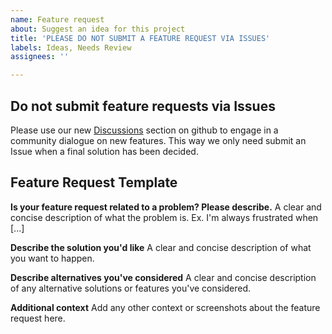 ```yaml
---
name: Feature request
about: Suggest an idea for this project
title: 'PLEASE DO NOT SUBMIT A FEATURE REQUEST VIA ISSUES'
labels: Ideas, Needs Review
assignees: ''

---
```


## Do not submit feature requests via Issues

Please use our new [Discussions](https://github.com/restincode/restincode/discussions) section on github to engage in a community dialogue on new
features. This way we only need submit an Issue when a final solution has been decided.

## Feature Request Template

**Is your feature request related to a problem? Please describe.**
A clear and concise description of what the problem is. Ex. I'm always frustrated when [...]

**Describe the solution you'd like**
A clear and concise description of what you want to happen.

**Describe alternatives you've considered**
A clear and concise description of any alternative solutions or features you've considered.

**Additional context**
Add any other context or screenshots about the feature request here.
